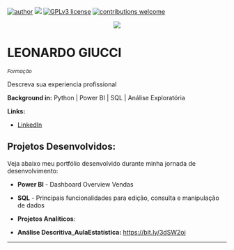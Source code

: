 [![author](https://img.shields.io/badge/author-leonardogiucci-red.svg)](https://www.linkedin.com/in/leonardogiucci) [![](https://img.shields.io/badge/python-3.7+-blue.svg)](https://www.python.org/downloads/release/python-365/) [![GPLv3 license](https://img.shields.io/badge/License-GPLv3-blue.svg)](http://perso.crans.org/besson/LICENSE.html) [![contributions welcome](https://img.shields.io/badge/contributions-welcome-brightgreen.svg?style=flat)](https://github.com/leonardogiucci/portfolio_data_science/issues)

<p align="center">
  <img src="Leonardo_Marca.png" >
</p>

# LEONARDO GIUCCI
<sub>*Formação* </sub>

Descreva sua experiencia profissional

**Background in:** Python | Power BI | SQL | Análise Exploratória

**Links:**
* [LinkedIn](https://www.linkedin.com/in/leonardogiucci)

## Projetos Desenvolvidos:
Veja abaixo meu portfólio desenvolvido durante minha jornada de desenvolvimento:

* **Power BI** - Dashboard Overview Vendas 

* **SQL** - Principais funcionalidades para edição, consulta e manipulação de dados

* **Projetos Analíticos**:
* **Análise Descritiva_AulaEstatística:** https://bit.ly/3dSW2oj

---
